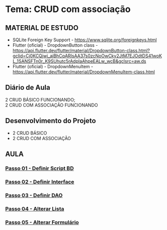 # Tema: CRUD com associação

## MATERIAL DE ESTUDO
- SQLite Foreign Key Support - https://www.sqlite.org/foreignkeys.html
- Flutter (oficial) - DropdownButton<T> class - https://api.flutter.dev/flutter/material/DropdownButton-class.html?gclid=Cj0KCQjwj_ajBhCqARIsAA37s0zcNoOwCky2JtM7EJOdtDS41woKL_1SANSFTn0r_K9SUhutc5rAdpIaAhpeEALw_wcB&gclsrc=aw.ds
- Flutter (oficial) - DropdownMenuItem - https://api.flutter.dev/flutter/material/DropdownMenuItem-class.html
  
## Diário de Aula
2 CRUD BÁSICO FUNCIONANDO; <br>
2 CRUD COM ASSOCIAÇÃO FUNCIONANDO<br>

## Desenvolvimento do Projeto
- 2 CRUD BÁSICO
- 2 CRUD COM ASSOCIAÇÃO 
  
 
## AULA
### [Passo 01 - Definir Script BD](projeto/final/lib/database/sqlite/readme.md)
### [Passo 02 - Definir Interface](projeto/final/lib/view/readme_interface_cidade_dao.md)
### [Passo 03 - Definir DAO](projeto/final/lib/database/sqlite/dao/readme.md)
### [Passo 04 - Alterar Lista](projeto/final/lib/view/readme.md)
### [Passo 05 - Alterar Formulário](projeto/final/lib/view/readme.md)
